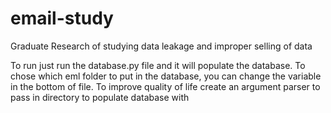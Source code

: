 # email-study
Graduate Research of studying data leakage and improper selling of data

To run just run the database.py file and it will populate the database. To chose which eml folder to put in the database, you can change the variable in the bottom of file. To improve quality of life create an argument parser to pass in directory to populate database with
